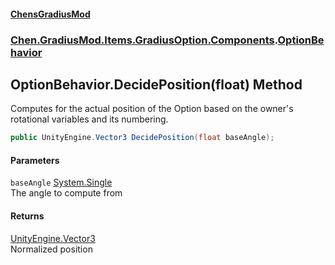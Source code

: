 #### [ChensGradiusMod](index 'index')
### [Chen.GradiusMod.Items.GradiusOption.Components](3b19l5ocTqQsEH2QAbTnXQ 'Chen.GradiusMod.Items.GradiusOption.Components').[OptionBehavior](cwz_G2wxzba4Id7zOi0Rig 'Chen.GradiusMod.Items.GradiusOption.Components.OptionBehavior')
## OptionBehavior.DecidePosition(float) Method
Computes for the actual position of the Option based on the owner's rotational variables and its numbering.  
```csharp
public UnityEngine.Vector3 DecidePosition(float baseAngle);
```
#### Parameters
<a name='Chen_GradiusMod_Items_GradiusOption_Components_OptionBehavior_DecidePosition(float)_baseAngle'></a>
`baseAngle` [System.Single](https://docs.microsoft.com/en-us/dotnet/api/System.Single 'System.Single')  
The angle to compute from
  
#### Returns
[UnityEngine.Vector3](https://docs.microsoft.com/en-us/dotnet/api/UnityEngine.Vector3 'UnityEngine.Vector3')  
Normalized position
